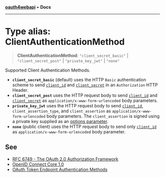 [**oauth4webapi**](../README.md) • **Docs**

***

# Type alias: ClientAuthenticationMethod

> **ClientAuthenticationMethod**: `"client_secret_basic"` \| `"client_secret_post"` \| `"private_key_jwt"` \| `"none"`

Supported Client Authentication Methods.

- **`client_secret_basic`** (default) uses the HTTP `Basic` authentication scheme to send
  [`client_id`](../interfaces/Client.md#client_id) and [`client_secret`](../interfaces/Client.md#client_secret) in an
  `Authorization` HTTP Header.
- **`client_secret_post`** uses the HTTP request body to send [`client_id`](../interfaces/Client.md#client_id)
  and [`client_secret`](../interfaces/Client.md#client_secret) as `application/x-www-form-urlencoded` body
  parameters.
- **`private_key_jwt`** uses the HTTP request body to send [`client_id`](../interfaces/Client.md#client_id),
  `client_assertion_type`, and `client_assertion` as `application/x-www-form-urlencoded` body
  parameters. The `client_assertion` is signed using a private key supplied as an
  [options parameter](../interfaces/AuthenticatedRequestOptions.md#clientprivatekey).
- **`none`** (public client) uses the HTTP request body to send only
  [`client_id`](../interfaces/Client.md#client_id) as `application/x-www-form-urlencoded` body parameter.

## See

 - [RFC 6749 - The OAuth 2.0 Authorization Framework](https://www.rfc-editor.org/rfc/rfc6749.html#section-2.3)
 - [OpenID Connect Core 1.0](https://openid.net/specs/openid-connect-core-1_0.html#ClientAuthentication)
 - [OAuth Token Endpoint Authentication Methods](https://www.iana.org/assignments/oauth-parameters/oauth-parameters.xhtml#token-endpoint-auth-method)
